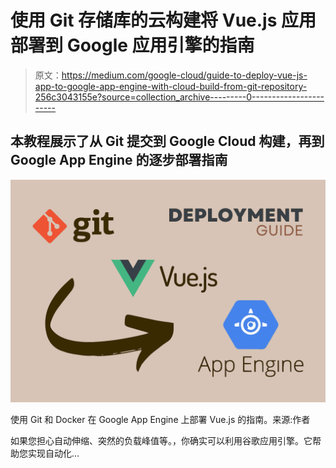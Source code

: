 # 使用 Git 存储库的云构建将 Vue.js 应用部署到 Google 应用引擎的指南

> 原文：<https://medium.com/google-cloud/guide-to-deploy-vue-js-app-to-google-app-engine-with-cloud-build-from-git-repository-256c3043155e?source=collection_archive---------0----------------------->

## 本教程展示了从 Git 提交到 Google Cloud 构建，再到 Google App Engine 的逐步部署指南

![](img/cfe21222287cec5e0dc8db9f2b5f6898.png)

使用 Git 和 Docker 在 Google App Engine 上部署 Vue.js 的指南。来源:作者

如果您担心自动伸缩、突然的负载峰值等。，你确实可以利用谷歌应用引擎。它帮助您实现自动化…